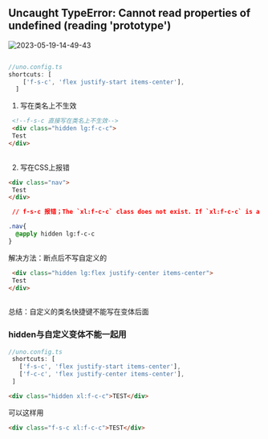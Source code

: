 ## Uncaught TypeError: Cannot read properties of undefined (reading 'prototype')

![2023-05-19-14-49-43](https://zerdocs.oss-cn-shanghai.aliyuncs.com/interview/2023-05-19-14-49-43.png)







```js

//uno.config.ts
shortcuts: [
    ['f-s-c', 'flex justify-start items-center'],
  ]
```
1. 写在类名上不生效
```html
 <!--f-s-c 直接写在类名上不生效-->
 <div class="hidden lg:f-c-c"> 
 Test
</div>
 
```
 2. 写在CSS上报错
```html
<div class="nav"> 
 Test
</div>
```

```css
 // f-s-c 报错；The `xl:f-c-c` class does not exist. If `xl:f-c-c` is a custom class, make sure it is defined within a `@layer` directive.

.nav{
  @apply hidden lg:f-c-c  
}
```

解决方法：断点后不写自定义的
```html
 <div class="hidden lg:flex justify-center items-center"> 
 Test
</div>
 
```

总结：自定义的类名快捷键不能写在变体后面


### hidden与自定义变体不能一起用
```ts
//uno.config.ts
 shortcuts: [
   ['f-s-c', 'flex justify-start items-center'],
   ['f-c-c', 'flex justify-center items-center'],
 ]
 ```

```html
<div class="hidden xl:f-c-c">TEST</div>
```
可以这样用
```html
<div class="f-s-c xl:f-c-c">TEST</div>
```